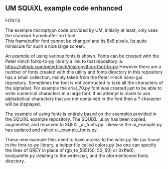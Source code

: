 ## UM SQUiXL example code enhanced

FONTS

The example microptyon code provided by UM, initially at least, only uses the standard framebuffer text font.  
This framebuffer font cannot be changed and its 8x8 pixels.  Its quite miniscule for such a nice large screen. 

An example of using various fonts is shown.  Fonts can be created with the Peter Hinch fonts-to-py library a link to that repository is:
https://github.com/peterhinch/micropython-font-to-py
However there are a number of fonts created with this utility and fonts directory in this repository has a small collection, mainly taken from the Peter Hinch nano-gui repository.  Sometimes the font is not contructed to take all the characters of the alphabet.  For example the arial_70.py font was created just to be able to write numerical characters in a large font.  If an attempt is made to use alphabetical characters that are not contained in the font then a ? character will be displayed.

The example of using fonts is entirely based on the examples provided in the SQUiXL example repository. The SQUiXL_ui.py has been copied, augmented, and renamed to SQIiXL_ui_fonts.py.  Likewise the ui_example.py has updated and called ui_example_fonts.py.

These new example files need to have access to the witer.py file (as found in the font-to-py library, a helper file called colors.py (so one can specify the likes of GREY in place of rgb_to_565(50, 50, 50) or 0xffe0), boolpalette.py (relating to the writer.py), and the aformentioned fonts directory.


